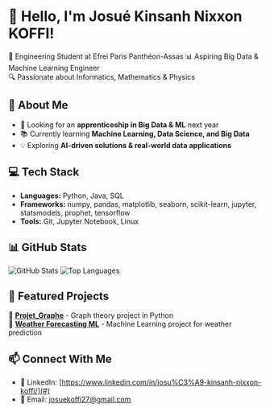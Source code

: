 # 👋 Hello, I'm Josué Kinsanh Nixxon KOFFI!  
🚀 Engineering Student at Efrei Paris Panthéon-Assas
📊 Aspiring Big Data & Machine Learning Engineer  
🔍 Passionate about Informatics, Mathematics & Physics  

## 🌱 About Me
- 🎯 Looking for an **apprenticeship in Big Data & ML** next year  
- 📚 Currently learning **Machine Learning, Data Science, and Big Data**  
- 💡 Exploring **AI-driven solutions & real-world data applications**  

## 💻 Tech Stack
- **Languages:** Python, Java, SQL  
- **Frameworks:** ﻿numpy, pandas, matplotlib, seaborn, scikit-learn, jupyter, statsmodels, prophet, tensorflow
- **Tools:** Git, Jupyter Notebook, Linux  

## 📊 GitHub Stats
![GitHub Stats](https://github-readme-stats.vercel.app/api?username=Jo7-7&show_icons=true&theme=radical)
![Top Languages](https://github-readme-stats.vercel.app/api/top-langs/?username=Jo7-7&layout=compact&theme=radical)

## 📌 Featured Projects
🔹 [**Projet_Graphe**](https://github.com/Jo7-7/Projet_Graphe) - Graph theory project in Python  
🔹 [**Weather Forecasting ML**](https://github.com/Jo7-7/weather-forecasting-ml) - Machine Learning project for weather prediction  

## 📫 Connect With Me
- 💼 LinkedIn: [https://www.linkedin.com/in/josu%C3%A9-kinsanh-nixxon-koffi/](#)
- 📩 Email: [josuekoffi27@gmail.com](#)


